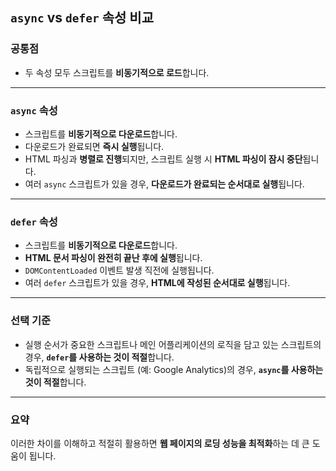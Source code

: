 ## `async` vs `defer` 속성 비교

### 공통점
- 두 속성 모두 스크립트를 **비동기적으로 로드**합니다.

---

### `async` 속성

- 스크립트를 **비동기적으로 다운로드**합니다.
- 다운로드가 완료되면 **즉시 실행**됩니다.
- HTML 파싱과 **병렬로 진행**되지만, 스크립트 실행 시 **HTML 파싱이 잠시 중단**됩니다.
- 여러 `async` 스크립트가 있을 경우, **다운로드가 완료되는 순서대로 실행**됩니다.

---

### `defer` 속성

- 스크립트를 **비동기적으로 다운로드**합니다.
- **HTML 문서 파싱이 완전히 끝난 후에 실행**됩니다.
- `DOMContentLoaded` 이벤트 발생 직전에 실행됩니다.
- 여러 `defer` 스크립트가 있을 경우, **HTML에 작성된 순서대로 실행**됩니다.

---

### 선택 기준

- 실행 순서가 중요한 스크립트나 메인 어플리케이션의 로직을 담고 있는 스크립트의 경우, **`defer`를 사용하는 것이 적절**합니다.
- 독립적으로 실행되는 스크립트 (예: Google Analytics)의 경우, **`async`를 사용하는 것이 적절**합니다.

---

### 요약

이러한 차이를 이해하고 적절히 활용하면 **웹 페이지의 로딩 성능을 최적화**하는 데 큰 도움이 됩니다.
